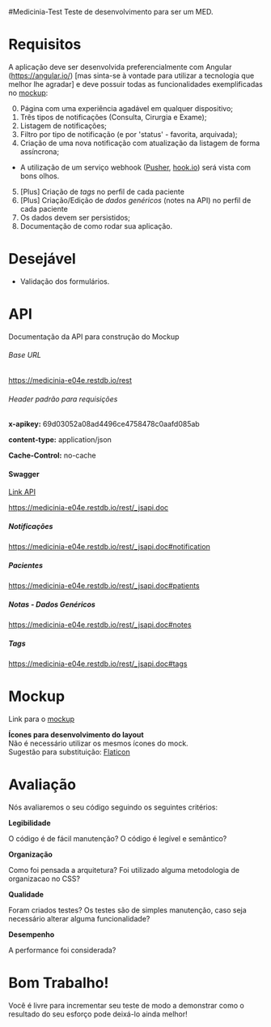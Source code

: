 #Medicinia-Test
Teste de desenvolvimento para ser um MED.

Requisitos
======
A aplicação deve ser desenvolvida preferencialmente com Angular (https://angular.io/) [mas sinta-se à vontade para utilizar a tecnologia que melhor lhe agradar] e deve possuir todas as funcionalidades exemplificadas no [mockup](https://xd.adobe.com/view/100570a7-37cb-488e-abde-d11535c9be9d/):

 0. Página com uma experiência agadável em qualquer dispositivo; 
 1. Três tipos de notificações (Consulta, Cirurgia e Exame);
 2. Listagem de notificações;
 3. Filtro por tipo de notificação (e por 'status' - favorita, arquivada);
 4. Criação de uma nova notificação com atualização da listagem de forma assíncrona;
   * A utilização de um serviço webhook ([Pusher](https://pusher.com/), [hook.io](https://hook.io/)) será vista com bons olhos.
 5. [Plus] Criação de *tags* no perfil de cada paciente
 6. [Plus] Criação/Edição de *dados genéricos* (notes na API) no perfil de cada paciente
 7. Os dados devem ser persistidos;
 8. Documentação de como rodar sua aplicação.

Desejável
======

 * Validação dos formulários.

API
======
Documentação da API para construção do Mockup

###### Base URL
https://medicinia-e04e.restdb.io/rest

###### Header padrão para requisições
**x-apikey:** 69d03052a08ad4496ce4758478c0aafd085ab

**content-type:** application/json

**Cache-Control:** no-cache

#### Swagger
[Link API](https://medicinia-e04e.restdb.io/apps/swagger/?url=https://medicinia-e04e.restdb.io/rest/_swagger.json)

https://medicinia-e04e.restdb.io/rest/_jsapi.doc
##### Notificações
https://medicinia-e04e.restdb.io/rest/_jsapi.doc#notification
##### Pacientes
https://medicinia-e04e.restdb.io/rest/_jsapi.doc#patients
##### Notas - Dados Genéricos
https://medicinia-e04e.restdb.io/rest/_jsapi.doc#notes
##### Tags
https://medicinia-e04e.restdb.io/rest/_jsapi.doc#tags

 
Mockup
======
Link para o [mockup](https://xd.adobe.com/view/100570a7-37cb-488e-abde-d11535c9be9d/)

<b>Ícones para desenvolvimento do layout</b><br>
Não é necessário utilizar os mesmos ícones do mock.<br>
Sugestão para substituição: [Flaticon](https://www.flaticon.com)

Avaliação
======
Nós avaliaremos o seu código seguindo os seguintes critérios:

**Legibilidade**

O código é de fácil manutenção? O código é legível e semântico?

**Organização**

Como foi pensada a arquitetura? Foi utilizado alguma metodologia de organizacao no CSS?

**Qualidade**

Foram criados testes? Os testes são de simples manutenção, caso seja necessário alterar alguma funcionalidade?

**Desempenho**

A performance foi considerada?

Bom Trabalho!
======

Você é livre para incrementar seu teste de modo a demonstrar como o resultado do seu esforço pode deixá-lo ainda melhor!
